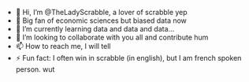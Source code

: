 - 👋 Hi, I’m @TheLadyScrabble, a lover of scrabble yep
- 👀 Big fan of economic sciences but biased data now
- 🌱 I’m currently learning data and data and data...
- 💞️ I’m looking to collaborate with you all and contribute hum
- 📫 How to reach me, I will tell
- ⚡ Fun fact: I often win in scrabble (in english), but I am french spoken person. wut

<!---
TheLadyScrabble/TheLadyScrabble is a ✨ special ✨ repository because its `README.md` (this file) appears on your GitHub profile.
You can click the Preview link to take a look at your changes.
--->
